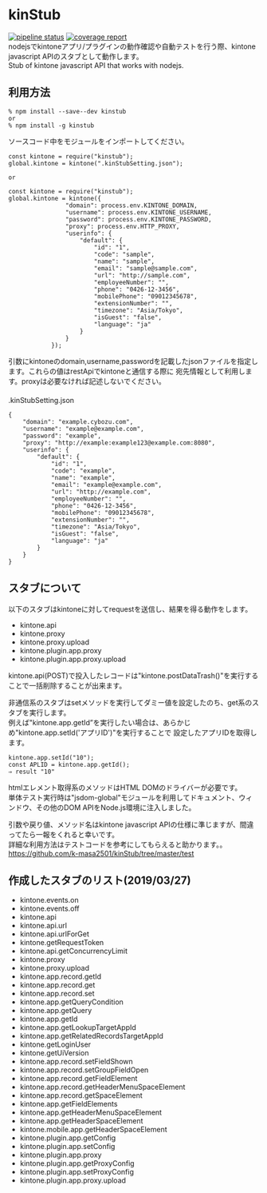 # kinStub
[![pipeline status](https://gitlab.com/k-masa2501/kinStub/badges/master/pipeline.svg)](https://gitlab.com/k-masa2501/kinStub/commits/master)
[![coverage report](https://gitlab.com/k-masa2501/kinStub/badges/master/coverage.svg)](https://gitlab.com/k-masa2501/kinStub/commits/master)  
nodejsでkintoneアプリ/プラグインの動作確認や自動テストを行う際、kintone javascript APIのスタブとして動作します。  
Stub of kintone javascript API that works with nodejs.
## 利用方法 
```
% npm install --save--dev kinstub
or
% npm install -g kinstub
```  
ソースコード中をモジュールをインポートしてください。 
```
const kintone = require("kinstub");
global.kintone = kintone(".kinStubSetting.json");

or 

const kintone = require("kinstub");
global.kintone = kintone({
                "domain": process.env.KINTONE_DOMAIN,
                "username": process.env.KINTONE_USERNAME,
                "password": process.env.KINTONE_PASSWORD,
                "proxy": process.env.HTTP_PROXY,
                "userinfo": {
                    "default": {
                        "id": "1",
                        "code": "sample",
                        "name": "sample",
                        "email": "sample@sample.com",
                        "url": "http://sample.com",
                        "employeeNumber": "",
                        "phone": "0426-12-3456",
                        "mobilePhone": "09012345678",
                        "extensionNumber": "",
                        "timezone": "Asia/Tokyo",
                        "isGuest": "false",
                        "language": "ja"
                    }
                }
            });
```  
引数にkintoneのdomain,username,passwordを記載したjsonファイルを指定します。これらの値はrestApiでkintoneと通信する際に
宛先情報として利用します。proxyは必要なければ記述しないでください。  
　  
.kinStubSetting.json
```
{
    "domain": "example.cybozu.com",
    "username": "example@example.com",
    "password": "example",
    "proxy": "http://example:example123@example.com:8080",
    "userinfo": {
        "default": {
            "id": "1",
            "code": "example",
            "name": "example",
            "email": "example@example.com",
            "url": "http://example.com",
            "employeeNumber": "",
            "phone": "0426-12-3456",
            "mobilePhone": "09012345678",
            "extensionNumber": "",
            "timezone": "Asia/Tokyo",
            "isGuest": "false",
            "language": "ja"
        }
    }
}
```  
## スタブについて
以下のスタブはkintoneに対してrequestを送信し、結果を得る動作をします。  
* kintone.api
* kintone.proxy
* kintone.proxy.upload
* kintone.plugin.app.proxy
* kintone.plugin.app.proxy.upload
  
kintone.api(POST)で投入したレコードは"kintone.postDataTrash()"を実行することで一括削除することが出来ます。
  
非通信系のスタブはsetメソッドを実行してダミー値を設定したのち、get系のスタブを実行します。  
例えば"kintone.app.getId”を実行したい場合は、あらかじめ"kintone.app.setId('アプリID')"を実行することで
設定したアプリIDを取得します。

```
kintone.app.setId("10");
const APLID = kintone.app.getId();
⇒ result "10"
```  
  
htmlエレメント取得系のメソッドはHTML DOMのドライバーが必要です。  
単体テスト実行時は"jsdom-global"モジュールを利用してドキュメント、ウィンドウ、その他のDOM APIをNode.js環境に注入しました。
    
引数や戻り値、メソッド名はkintone javascript APIの仕様に準じますが、間違ってたら一報をくれると幸いです。  
詳細な利用方法はテストコードを参考にしてもらえると助かります。。  
https://github.com/k-masa2501/kinStub/tree/master/test  

## 作成したスタブのリスト(2019/03/27)
* kintone.events.on
* kintone.events.off
* kintone.api
* kintone.api.url
* kintone.api.urlForGet
* kintone.getRequestToken
* kintone.api.getConcurrencyLimit
* kintone.proxy
* kintone.proxy.upload
* kintone.app.record.getId
* kintone.app.record.get
* kintone.app.record.set
* kintone.app.getQueryCondition
* kintone.app.getQuery
* kintone.app.getId
* kintone.app.getLookupTargetAppId
* kintone.app.getRelatedRecordsTargetAppId
* kintone.getLoginUser
* kintone.getUiVersion
* kintone.app.record.setFieldShown
* kintone.app.record.setGroupFieldOpen
* kintone.app.record.getFieldElement
* kintone.app.record.getHeaderMenuSpaceElement
* kintone.app.record.getSpaceElement
* kintone.app.getFieldElements
* kintone.app.getHeaderMenuSpaceElement
* kintone.app.getHeaderSpaceElement
* kintone.mobile.app.getHeaderSpaceElement
* kintone.plugin.app.getConfig
* kintone.plugin.app.setConfig
* kintone.plugin.app.proxy
* kintone.plugin.app.getProxyConfig
* kintone.plugin.app.setProxyConfig
* kintone.plugin.app.proxy.upload
